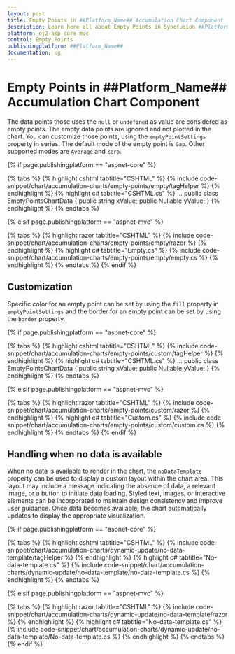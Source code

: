 ```yaml
---
layout: post
title: Empty Points in ##Platform_Name## Accumulation Chart Component | Syncfusion
description: Learn here all about Empty Points in Syncfusion ##Platform_Name## Accumulation Chart component of Syncfusion Essential JS 2 and more.
platform: ej2-asp-core-mvc
control: Empty Points
publishingplatform: ##Platform_Name##
documentation: ug
---
```



# Empty Points in ##Platform_Name## Accumulation Chart Component

The data points those uses the `null` or `undefined` as value are considered as empty points. The empty data points are ignored and not plotted in the chart. You can customize those points, using the `emptyPointSettings` property in series. The default mode of the empty point is `Gap`. Other supported modes are `Average` and `Zero`.

{% if page.publishingplatform == "aspnet-core" %}

{% tabs %}
{% highlight cshtml tabtitle="CSHTML" %}
{% include code-snippet/chart/accumulation-charts/empty-points/empty/tagHelper %}
{% endhighlight %}
{% highlight c# tabtitle="CSHTML.cs" %}
...
public class EmptyPointsChartData
{
    public string xValue;
    public Nullable<double> yValue;
}
{% endhighlight %}
{% endtabs %}

{% elsif page.publishingplatform == "aspnet-mvc" %}

{% tabs %}
{% highlight razor tabtitle="CSHTML" %}
{% include code-snippet/chart/accumulation-charts/empty-points/empty/razor %}
{% endhighlight %}
{% highlight c# tabtitle="Empty.cs" %}
{% include code-snippet/chart/accumulation-charts/empty-points/empty/empty.cs %}
{% endhighlight %}
{% endtabs %}
{% endif %}



## Customization

Specific color for an empty point can be set by using the `fill` property in `emptyPointSettings` and the border for an empty point can be set by using the `border` property.

{% if page.publishingplatform == "aspnet-core" %}

{% tabs %}
{% highlight cshtml tabtitle="CSHTML" %}
{% include code-snippet/chart/accumulation-charts/empty-points/custom/tagHelper %}
{% endhighlight %}
{% highlight c# tabtitle="CSHTML.cs" %}
...
public class EmptyPointsChartData
{
    public string xValue;
    public Nullable<double> yValue;
}
{% endhighlight %}
{% endtabs %}

{% elsif page.publishingplatform == "aspnet-mvc" %}

{% tabs %}
{% highlight razor tabtitle="CSHTML" %}
{% include code-snippet/chart/accumulation-charts/empty-points/custom/razor %}
{% endhighlight %}
{% highlight c# tabtitle="Custom.cs" %}
{% include code-snippet/chart/accumulation-charts/empty-points/custom/custom.cs %}
{% endhighlight %}
{% endtabs %}
{% endif %}

## Handling when no data is available

When no data is available to render in the chart, the `noDataTemplate` property can be used to display a custom layout within the chart area. This layout may include a message indicating the absence of data, a relevant image, or a button to initiate data loading. Styled text, images, or interactive elements can be incorporated to maintain design consistency and improve user guidance. Once data becomes available, the chart automatically updates to display the appropriate visualization.

{% if page.publishingplatform == "aspnet-core" %}

{% tabs %}
{% highlight cshtml tabtitle="CSHTML" %}
{% include code-snippet/chart/accumulation-charts/dynamic-update/no-data-template/tagHelper %}
{% endhighlight %}
{% highlight c# tabtitle="No-data-template.cs" %}
{% include code-snippet/chart/accumulation-charts/dynamic-update/no-data-template/no-data-template.cs %}
{% endhighlight %}
{% endtabs %}

{% elsif page.publishingplatform == "aspnet-mvc" %}

{% tabs %}
{% highlight razor tabtitle="CSHTML" %}
{% include code-snippet/chart/accumulation-charts/dynamic-update/no-data-template/razor %}
{% endhighlight %}
{% highlight c# tabtitle="No-data-template.cs" %}
{% include code-snippet/chart/accumulation-charts/dynamic-update/no-data-template/No-data-template.cs %}
{% endhighlight %}
{% endtabs %}
{% endif %}
